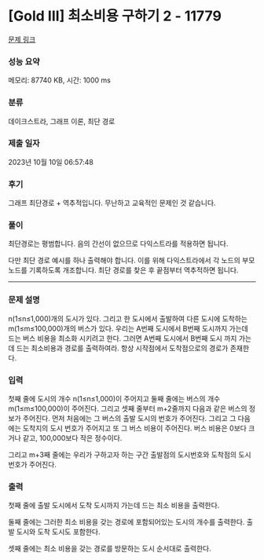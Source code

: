 # [Gold III] 최소비용 구하기 2 - 11779

[문제 링크](https://www.acmicpc.net/problem/11779)

### 성능 요약

메모리: 87740 KB, 시간: 1000 ms

### 분류

데이크스트라, 그래프 이론, 최단 경로

### 제출 일자

2023년 10월 10일 06:57:48

### 후기

그래프 최단경로 + 역추적입니다.
무난하고 교육적인 문제인 것 같습니다.

### 풀이

최단경로는 평범합니다.
음의 간선이 없으므로 다익스트라를 적용하면 됩니다.

다만 최단 경로 예시를 하나 출력해야 합니다.
이를 위해 다익스트라에서 각 노드의 부모 노드를 기록하도록 개조합니다.
최단 경로를 찾은 후 끝점부터 역추적하면 됩니다.

---

### 문제 설명

<p>n(1≤n≤1,000)개의 도시가 있다. 그리고 한 도시에서 출발하여 다른 도시에 도착하는 m(1≤m≤100,000)개의 버스가 있다. 우리는 A번째 도시에서 B번째 도시까지 가는데 드는 버스 비용을 최소화 시키려고 한다. 그러면 A번째 도시에서 B번째 도시 까지 가는데 드는 최소비용과 경로를 출력하여라. 항상 시작점에서 도착점으로의 경로가 존재한다.</p>

### 입력

 <p>첫째 줄에 도시의 개수 n(1≤n≤1,000)이 주어지고 둘째 줄에는 버스의 개수 m(1≤m≤100,000)이 주어진다. 그리고 셋째 줄부터 m+2줄까지 다음과 같은 버스의 정보가 주어진다. 먼저 처음에는 그 버스의 출발 도시의 번호가 주어진다. 그리고 그 다음에는 도착지의 도시 번호가 주어지고 또 그 버스 비용이 주어진다. 버스 비용은 0보다 크거나 같고, 100,000보다 작은 정수이다.</p>

<p>그리고 m+3째 줄에는 우리가 구하고자 하는 구간 출발점의 도시번호와 도착점의 도시번호가 주어진다.</p>

### 출력

 <p>첫째 줄에 출발 도시에서 도착 도시까지 가는데 드는 최소 비용을 출력한다.</p>

<p>둘째 줄에는 그러한 최소 비용을 갖는 경로에 포함되어있는 도시의 개수를 출력한다. 출발 도시와 도착 도시도 포함한다.</p>

<p>셋째 줄에는 최소 비용을 갖는 경로를 방문하는 도시 순서대로 출력한다.</p>

